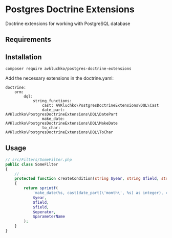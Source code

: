 # Postgres Doctrine Extensions

Doctrine extensions for working with PostgreSQL database

## Requirements

## Installation

```console
composer require avkluchko/postgres-doctrine-extensions
```

Add the necessary extensions in the doctrine.yaml:

```xaml
doctrine:
    orm:
        dql:
            string_functions:
                cast: AVKluchko\PostgresDoctrineExtensions\DQL\Cast
                date_part: AVKluchko\PostgresDoctrineExtensions\DQL\DatePart
                make_date: AVKluchko\PostgresDoctrineExtensions\DQL\MakeDate
                to_char: AVKluchko\PostgresDoctrineExtensions\DQL\ToChar
```

## Usage

```php
// src/Filters/SomeFilter.php
public class SomeFilter
{
    // ...
    protected function createCondition(string $year, string $field, string $operator, string $parameterName): string
    {
        return sprintf(
            'make_date(%s, cast(date_part(\'month\', %s) as integer), cast(date_part(\'day\', %s) as integer)) %s :%s',
            $year,
            $field,
            $field,
            $operator,
            $parameterName
        );
    }
}
```